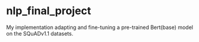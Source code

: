 # nlp_final_project
My implementation adapting and fine-tuning a pre-trained Bert(base) model on the SQuADv1.1 datasets.
